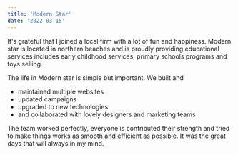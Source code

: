 ```yaml
---
title: 'Modern Star'
date: '2022-03-15'
---
```


It's grateful that I joined a local firm with a lot of fun and happiness. Modern star is located in northern beaches and is proudly providing educational services includes early childhood services, primary schools programs and toys selling.

The life in Modern star is simple but important. We built and

- maintained multiple websites
- updated campaigns
- upgraded to new technologies
- and collaborated with lovely designers and marketing teams

The team worked perfectly, everyone is contributed their strength and tried to make things works as smooth and efficient as possible. It was the great days that will always in my mind.
